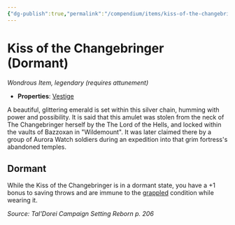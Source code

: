 ```yaml
---
{"dg-publish":true,"permalink":"/compendium/items/kiss-of-the-changebringer-dormant-tdcsr/","tags":["compendium/src/5e/tdcsr","item/attunement/required","item/property/vestige","item/rarity/legendary","item/wondrous"]}
---
```


# Kiss of the Changebringer (Dormant)
*Wondrous Item, legendary (requires attunement)*  

- **Properties**: [Vestige](rules/item-properties.md#Vestige)

A beautiful, glittering emerald is set within this silver chain, humming with power and possibility. It is said that this amulet was stolen from the neck of The Changebringer herself by the The Lord of the Hells, and locked within the vaults of Bazzoxan in "Wildemount". It was later claimed there by a group of Aurora Watch soldiers during an expedition into that grim fortress's abandoned temples.

## Dormant

While the Kiss of the Changebringer is in a dormant state, you have a +1 bonus to saving throws and are immune to the [grappled](rules/conditions.md#grappled) condition while wearing it.

*Source: Tal'Dorei Campaign Setting Reborn p. 206*